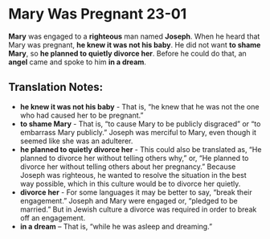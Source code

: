 Mary Was Pregnant 23-01
=========================


**Mary** was engaged to a **righteous** man named **Joseph**.  When he
heard that Mary was pregnant, **he knew it was not his baby**.  He did not
want **to shame Mary**, so **he planned to quietly divorce her**. Before
he could do that, an **angel** came and spoke to him **in a dream**.

Translation Notes:
------------------

-   **he knew it was not his baby** - That is, “he knew that he was not
    the one who had caused her to be pregnant.”
-   **to shame Mary** - That is, “to cause Mary to be publicly
    disgraced” or “to embarrass Mary publicly.” Joseph was merciful
    to Mary, even though it seemed like she was an adulterer.
-   **he planned to quietly divorce her** - This could also be
    translated as, “He planned to divorce her without telling others
    why,” or, “He planned to divorce her without telling others about
    her pregnancy.” Because Joseph was righteous, he wanted to resolve
    the situation in the best way possible, which in this culture would
    be to divorce her quietly.
-   **divorce her** - For some languages it may be better to say, “break
    their engagement.” Joseph and Mary were engaged or, “pledged
    to be married.” But in Jewish culture a divorce was required in
    order to break off an engagement.
-   **in a dream** – That is, “while he was asleep and dreaming.”

